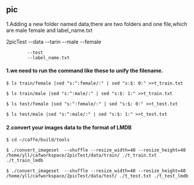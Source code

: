 ## pic
1.Adding a new folder named data,there are two folders and one file,which are male female and label_name.txt

2picTest
		--data
			--tarin
				--male
				--female
				
			--test
			--label_name.txt

#### 1.we need to run the command like these to unify the filename.

`$ ls train/female |sed "s:^:female/:" | sed "s:$: 0:" >>t_train.txt`

`$ ls train/male |sed "s:^:male/:" | sed "s:$: 1:" >>t_train.txt`

`$ ls test/female |sed "s:^:female/:" | sed "s:$: 0:" >>t_test.txt`

`$ ls test/male |sed "s:^:male/:" | sed "s:$: 1:" >>t_test.txt`

#### 2.convert your images data to the format of LMDB 
`$ cd ~/caffe/build/tools`

`$ ./convert_imageset  --shuffle --resize_width=40 --resize_height=40 /home/yll/cafworkspace/2picTest/data/train/ ./t_train.txt ./t_train_lmdb`

`$ ./convert_imageset  --shuffle --resize_width=40 --resize_height=40 /home/yll/cafworkspace/2picTest/data/test/ ./t_test.txt ./t_test_lmdb`




























